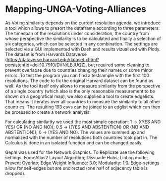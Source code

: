 # Mapping-UNGA-Voting-Alliances

As Voting similarity depends on the current resolution agenda, we introduce a tool which allows to presort the dataframe according to three parameters: The timespan of the resolutions under consideration, the country from whose perspective the similarity is to be calculated and finally a selection of six categories, which can be selected in any combination. The settings are selected via a GUI implemented with Dash and results vizualized with Plotly. The dataset is from Harvards Dataverse (https://dataverse.harvard.edu/dataset.xhtml?persistentId=doi:10.7910/DVN/LEJUQZ), but required some cleaning to prevent overlapse due to countries changing their names or some minor errors. To test the program you can find a testsample with the first 100 resolutions. The code to fix the original Harvard dataset can be found as well. As the tool itself only allows to measure similarity from the perspective of a single country (which also is the only reasonable measurement to be shown on a geografical map), we also supplied a tool to create edgelists. That means it iterates over all countries to measure the similarity to all other countries. The resulting 193 csvs can be joined to an edglist which can then be prcessed to create a network analysis.

For calculating similarity we used the most simple operation: 1 -> ((YES AND YES) OR (NO AND NO)); 0.5 -> ((YES AND ABSTENTION) OR (NO AND ABSTENTION)); 0 -> (YES AND NO). The values are summed up and normalized with the number of resolutions both countries took part in. The Calculus is done in an isolated function and can be changed easily.

Gephi was used for the Network Graphics. To Replicate use the following settings: ForceAtlas2 Layout Algorithm; Dissuade Hubs; LinLog mode; Prevent Overlap; Edge Weight Influence: 3.0; Modularity: 1.0. Edge-settings allow for self-edges but are undirected (one half of adjacency table is dropped).

